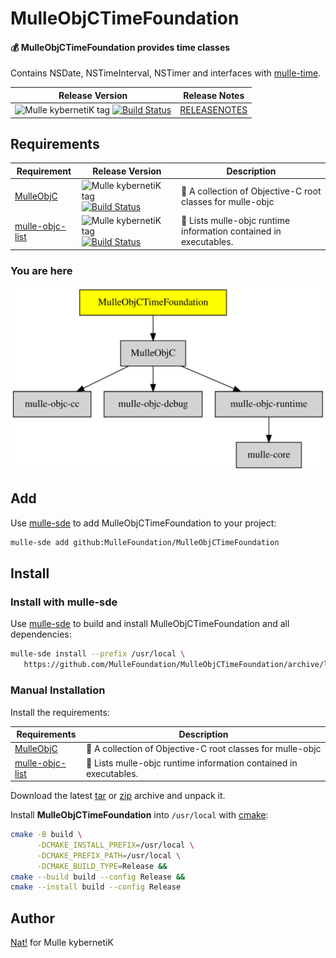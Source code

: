 # MulleObjCTimeFoundation

#### 💰 MulleObjCTimeFoundation provides time classes

Contains NSDate, NSTimeInterval, NSTimer and interfaces with
[mulle-time](//github.com/mulle-core/mulle-time).

| Release Version                                       | Release Notes
|-------------------------------------------------------|--------------
| ![Mulle kybernetiK tag](https://img.shields.io/github/tag//MulleObjCTimeFoundation.svg?branch=release) [![Build Status](https://github.com//MulleObjCTimeFoundation/workflows/CI/badge.svg?branch=release)](//github.com//MulleObjCTimeFoundation/actions)| [RELEASENOTES](RELEASENOTES.md) |






## Requirements

|   Requirement         | Release Version  | Description
|-----------------------|------------------|---------------
| [MulleObjC](https://github.com/mulle-objc/MulleObjC) | ![Mulle kybernetiK tag](https://img.shields.io/github/tag//.svg) [![Build Status](https://github.com///workflows/CI/badge.svg?branch=release)](https://github.com///actions/workflows/mulle-sde-ci.yml) | 💎 A collection of Objective-C root classes for mulle-objc
| [mulle-objc-list](https://github.com/mulle-objc/mulle-objc-list) | ![Mulle kybernetiK tag](https://img.shields.io/github/tag//.svg) [![Build Status](https://github.com///workflows/CI/badge.svg?branch=release)](https://github.com///actions/workflows/mulle-sde-ci.yml) | 📒 Lists mulle-objc runtime information contained in executables.

### You are here

![Overview](overview.dot.svg)

## Add

Use [mulle-sde](//github.com/mulle-sde) to add MulleObjCTimeFoundation to your project:

``` sh
mulle-sde add github:MulleFoundation/MulleObjCTimeFoundation
```

## Install

### Install with mulle-sde

Use [mulle-sde](//github.com/mulle-sde) to build and install MulleObjCTimeFoundation and all dependencies:

``` sh
mulle-sde install --prefix /usr/local \
   https://github.com/MulleFoundation/MulleObjCTimeFoundation/archive/latest.tar.gz
```

### Manual Installation

Install the requirements:

| Requirements                                 | Description
|----------------------------------------------|-----------------------
| [MulleObjC](https://github.com/mulle-objc/MulleObjC)             | 💎 A collection of Objective-C root classes for mulle-objc
| [mulle-objc-list](https://github.com/mulle-objc/mulle-objc-list)             | 📒 Lists mulle-objc runtime information contained in executables.

Download the latest [tar](https://github.com/MulleFoundation/MulleObjCTimeFoundation/archive/refs/tags/latest.tar.gz) or [zip](https://github.com/MulleFoundation/MulleObjCTimeFoundation/archive/refs/tags/latest.zip) archive and unpack it.

Install **MulleObjCTimeFoundation** into `/usr/local` with [cmake](https://cmake.org):

``` sh
cmake -B build \
      -DCMAKE_INSTALL_PREFIX=/usr/local \
      -DCMAKE_PREFIX_PATH=/usr/local \
      -DCMAKE_BUILD_TYPE=Release &&
cmake --build build --config Release &&
cmake --install build --config Release
```

## Author

[Nat!](https://mulle-kybernetik.com/weblog) for Mulle kybernetiK


